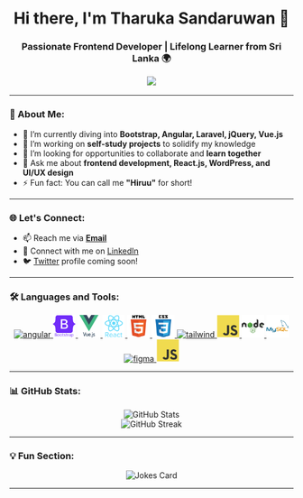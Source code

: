 <h1 align="center">Hi there, I'm Tharuka Sandaruwan 👋</h1>
<h3 align="center">Passionate Frontend Developer | Lifelong Learner from Sri Lanka 🌍</h3>


<p align="center">
  <img src="https://media.giphy.com/media/qgQUggAC3Pfv687qPC/giphy.gif" width="400" />
</p>

---

### 🔭 About Me:

- 🌱 I’m currently diving into **Bootstrap, Angular, Laravel, jQuery, Vue.js**
- 🔭 I’m working on **self-study projects** to solidify my knowledge
- 🤝 I’m looking for opportunities to collaborate and **learn together**
- 💬 Ask me about **frontend development, React.js, WordPress, and UI/UX design**
- ⚡ Fun fact: You can call me **"Hiruu"** for short!

---

### 🌐 Let's Connect:

- 📫 Reach me via **[Email](mailto:tharukasandaruwan20032@gmail.com)**
- 💼 Connect with me on [LinkedIn](https://www.linkedin.com/in/tharuka-sandaruwan/)
- 🐦 [Twitter](https://twitter.com/) profile coming soon!

---

### 🛠️ Languages and Tools:

<p align="center">
  <a href="https://angular.io" target="_blank"> <img src="https://angular.io/assets/images/logos/angular/angular.svg" alt="angular" width="40" height="40"/> </a>
  <a href="https://getbootstrap.com" target="_blank"> <img src="https://raw.githubusercontent.com/devicons/devicon/master/icons/bootstrap/bootstrap-plain-wordmark.svg" alt="bootstrap" width="40" height="40"/> </a>
  <a href="https://vuejs.org/" target="_blank"> <img src="https://raw.githubusercontent.com/devicons/devicon/master/icons/vuejs/vuejs-original-wordmark.svg" alt="vuejs" width="40" height="40"/> </a>
  <a href="https://reactjs.org/" target="_blank"> <img src="https://raw.githubusercontent.com/devicons/devicon/master/icons/react/react-original-wordmark.svg" alt="react" width="40" height="40"/> </a>
  <a href="https://www.w3.org/html/" target="_blank"> <img src="https://raw.githubusercontent.com/devicons/devicon/master/icons/html5/html5-original-wordmark.svg" alt="html5" width="40" height="40"/> </a>
  <a href="https://www.w3schools.com/css/" target="_blank"> <img src="https://raw.githubusercontent.com/devicons/devicon/master/icons/css3/css3-original-wordmark.svg" alt="css3" width="40" height="40"/> </a>
  <a href="https://tailwindcss.com/" target="_blank"> <img src="https://www.vectorlogo.zone/logos/tailwindcss/tailwindcss-icon.svg" alt="tailwind" width="40" height="40"/> </a>
  <a href="https://www.javascript.com/" target="_blank"> <img src="https://raw.githubusercontent.com/devicons/devicon/master/icons/javascript/javascript-original.svg" alt="javascript" width="40" height="40"/> </a>
  <a href="https://nodejs.org/" target="_blank"> <img src="https://raw.githubusercontent.com/devicons/devicon/master/icons/nodejs/nodejs-original-wordmark.svg" alt="nodejs" width="40" height="40"/> </a>
  <a href="https://www.mysql.com/" target="_blank"> <img src="https://raw.githubusercontent.com/devicons/devicon/master/icons/mysql/mysql-original-wordmark.svg" alt="mysql" width="40" height="40"/> </a>
  <a href="https://www.figma.com/" target="_blank"> <img src="https://www.vectorlogo.zone/logos/figma/figma-icon.svg" alt="figma" width="40" height="40"/> </a>
  <a href="https://developer.mozilla.org/en-US/docs/Web/JavaScript" target="_blank"> <img src="https://raw.githubusercontent.com/devicons/devicon/master/icons/javascript/javascript-original.svg" alt="javascript" width="40" height="40"/> </a>
</p>

---

### 📊 GitHub Stats:

<p align="center">
  <img src="https://github-readme-stats.vercel.app/api?username=tharukasan&show_icons=true&locale=en&theme=radical" alt="GitHub Stats" width="400px" />
  <br/>
  <img src="https://github-readme-streak-stats.herokuapp.com/?user=tharukasan&theme=radical" alt="GitHub Streak" width="400px" />
  <br/>
</p>

---

### 💡 Fun Section:

<p align="center">
  <img src="https://readme-jokes.vercel.app/api?theme=radical" alt="Jokes Card" />
</p>

---

